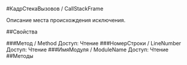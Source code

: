 
#КадрСтекаВызовов / CallStackFrame

    
    
Описание места происхождения исключения.


  
  
##Свойства
    
###Метод / Method
Доступ: Чтение
###НомерСтроки / LineNumber
Доступ: Чтение
###ИмяМодуля / ModuleName
Доступ: Чтение
##Методы
    